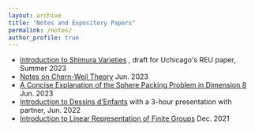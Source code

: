 ```yaml
---
layout: archive
title: "Notes and Expository Papers"
permalink: /notes/
author_profile: true
---
```


+ [Introduction to Shimura Varieties](../assets/REU_paper_Hang_Chen(draft).pdf)
  , draft for Uchicago's REU paper, Summer 2023
+ [Notes on Chern-Weil Theory](../assets/Notes_on_Chern_Weil_Theory.pdf)
  Jun. 2023
+ [A Concise Explanation of the Sphere Packing Problem in Dimension 8](../assets/A_Concise_Explanation_of_the_Sphere_Packing_Problem_in_Dimension_8.pdf)
   Jun. 2023
+ [Introduction to Dessins d’Enfants](../assets/Intro_to_dessins.pdf)
   with a 3-hour presentation with partner, Jun. 2022
+ [Introduction to Linear Representation of Finite Groups](../assets/Introduction_to_Representation_Theory_of_Finite_Groups.pdf) Dec. 2021
  

